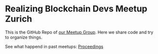 # Realizing Blockchain Devs Meetup Zurich
This is the GitHub Repo of [our Meetup Group](https://www.meetup.com/de-DE/Realizing-Blockchain-Devs-Zurich/).
Here we share code and try to organize things.

See what happend in past meetups: [Proceedings](https://github.com/RealizingBlockchain/another-repo1/wiki/Proceedings)
